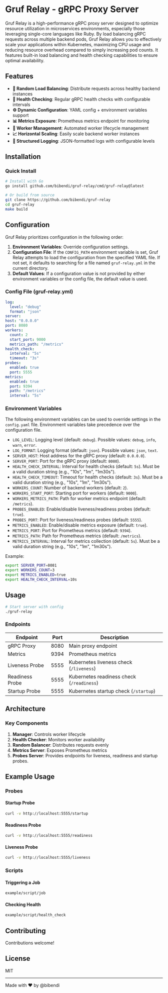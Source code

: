 # Gruf Relay - gRPC Proxy Server

Gruf Relay is a high-performance gRPC proxy server designed to optimize resource utilization in microservices environments, especially those leveraging single-core languages like Ruby. By load balancing gRPC requests across multiple backend pods, Gruf Relay allows you to effectively scale your applications within Kubernetes, maximizing CPU usage and reducing resource overhead compared to simply increasing pod counts. It features built-in load balancing and health checking capabilities to ensure optimal availability.

## Features

- **🔄 Random Load Balancing**: Distribute requests across healthy backend instances
- **🏥 Health Checking**: Regular gRPC health checks with configurable intervals
- **⚙️ Dynamic Configuration**: YAML config + environment variables support
- **📊 Metrics Exposure**: Prometheus metrics endpoint for monitoring
- **🔌 Worker Management**: Automated worker lifecycle management
- **📈 Horizontal Scaling**: Easily scale backend worker instances
- **📝 Structured Logging**: JSON-formatted logs with configurable levels

## Installation

### Quick Install
```bash
# Install with Go
go install github.com/bibendi/gruf-relay/cmd/gruf-relay@latest

# Or build from source
git clone https://github.com/bibendi/gruf-relay
cd gruf-relay
make build
```

## Configuration

Gruf Relay prioritizes configuration in the following order:

1.  **Environment Variables**: Override configuration settings.
2.  **Configuration File**: If the `CONFIG_PATH` environment variable is set, Gruf Relay attempts to load the configuration from the specified YAML file. If not set, it defaults to searching for a file named `gruf-relay.yml` in the current directory.
3.  **Default Values**: If a configuration value is not provided by either environment variables or the config file, the default value is used.

### Config File (gruf-relay.yml)
```yaml
log:
  level: "debug"
  format: "json"
server:
host: "0.0.0.0"
port: 8080
workers:
  count: 2
  start_port: 9000
  metrics_path: "/metrics"
health_check:
  interval: "5s"
  timeout: "3s"
probes:
  enabled: true
  port: 5555
metrics:
  enabled: true
  port: 9394
  path: "/metrics"
  interval: "5s"
```

### Environment Variables

The following environment variables can be used to override settings in the `config.yaml` file. Environment variables take precedence over the configuration file.

*   `LOG_LEVEL`: Logging level (default: `debug`). Possible values: `debug`, `info`, `warn`, `error`.
*   `LOG_FORMAT`: Logging format (default: `json`). Possible values: `json`, `text`.
*   `SERVER_HOST`: Host address for the gRPC proxy (default: `0.0.0.0`).
*   `SERVER_PORT`: Port for the gRPC proxy (default: `8080`).
*   `HEALTH_CHECK_INTERVAL`: Interval for health checks (default: `5s`).  Must be a valid duration string (e.g., "10s", "1m", "1m30s").
*   `HEALTH_CHECK_TIMEOUT`: Timeout for health checks (default: `3s`).  Must be a valid duration string (e.g., "10s", "1m", "1m30s").
*   `WORKERS_COUNT`: Number of backend workers (default: `2`).
*   `WORKERS_START_PORT`: Starting port for workers (default: `9000`).
*   `WORKERS_METRICS_PATH`: Path for worker metrics endpoint (default: `/metrics`).
*   `PROBES_ENABLED`: Enable/disable liveness/readiness probes (default: `true`).
*   `PROBES_PORT`: Port for liveness/readiness probes (default: `5555`).
*   `METRICS_ENABLED`: Enable/disable metrics exposure (default: `true`).
*   `METRICS_PORT`: Port for Prometheus metrics (default: `9394`).
*   `METRICS_PATH`: Path for Prometheus metrics (default: `/metrics`).
*   `METRICS_INTERVAL`: Interval for metrics collection (default: `5s`). Must be a valid duration string (e.g., "10s", "1m", "1m30s").

Example:

```bash
export SERVER_PORT=8081
export WORKERS_COUNT=3
export METRICS_ENABLED=true
export HEALTH_CHECK_INTERVAL=10s
```

## Usage

```bash
# Start server with config
./gruf-relay
```

### Endpoints

| Endpoint          | Port  | Description                                  |
|-------------------|-------|----------------------------------------------|
| gRPC Proxy        | 8080  | Main proxy endpoint                           |
| Metrics           | 9394  | Prometheus metrics                            |
| Liveness Probe    | 5555  | Kubernetes liveness check (`/liveness`)       |
| Readiness Probe   | 5555  | Kubernetes readiness check (`/readiness`)     |
| Startup Probe     | 5555  | Kubernetes startup check (`/startup`)         |

## Architecture

### Key Components
1. **Manager**: Controls worker lifecycle
2. **Health Checker**: Monitors worker availability
3. **Random Balancer**: Distributes requests evenly
4. **Metrics Server**: Exposes Prometheus metrics
5. **Probes Server**: Provides endpoints for liveness, readiness and startup probes.

## Example Usage

### Probes

#### Startup Probe
```bash
curl -v http://localhost:5555/startup
```

#### Readiness Probe
```bash
curl -v http://localhost:5555/readiness
```

#### Liveness Probe
```bash
curl -v http://localhost:5555/liveness
```

### Scripts

#### Triggering a Job
```bash
example/script/job
```

#### Checking Health
```bash
example/script/health_check
```

## Contributing

Contributions welcome!

## License

MIT

---

Made with ❤️ by @bibendi
```
